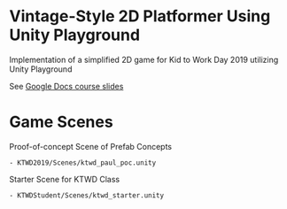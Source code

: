 # Vintage-Style 2D Platformer Using Unity Playground

Implementation of a simplified 2D game for Kid to Work Day 2019 utilizing Unity
Playground

See [Google Docs course slides](https://docs.google.com/presentation/d/1Kx0SPq9wWmNUZ53GVKmY2SWRDhTnZ4GOWFHm3i_21HM)

# Game Scenes

Proof-of-concept Scene of Prefab Concepts

    - KTWD2019/Scenes/ktwd_paul_poc.unity

Starter Scene for KTWD Class

    - KTWDStudent/Scenes/ktwd_starter.unity
